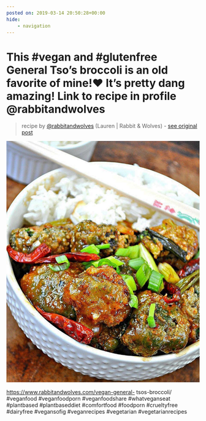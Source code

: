 ```yaml
---
posted on: 2019-03-14 20:50:28+00:00
hide:
    - navigation
---
```


# This #vegan and #glutenfree General Tso’s broccoli is an old favorite of mine!❤️ It’s pretty dang amazing! Link to recipe in profile @rabbitandwolves  

> recipe by [@rabbitandwolves](https://www.instagram.com/rabbitandwolves/) 
(Lauren | Rabbit & Wolves) - [see original post](https://instagram.com/p/BvALS4mAwe7)

![](../img/rabbitandwolves_14-03-2019_2003.png)

https://www.rabbitandwolves.com/vegan-general- tsos-broccoli/\
\#veganfood \#veganfoodporn \#veganfoodshare \#whatveganseat \#plantbased \#plantbaseddiet \#comfortfood \#foodporn \#crueltyfree \#dairyfree \#vegansofig \#veganrecipes \#vegetarian \#vegetarianrecipes 